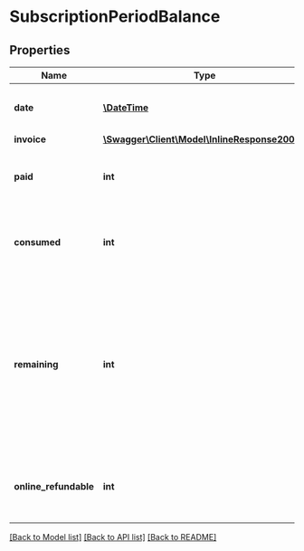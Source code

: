 # SubscriptionPeriodBalance

## Properties
Name | Type | Description | Notes
------------ | ------------- | ------------- | -------------
**date** | [**\DateTime**](\DateTime.md) | Date in period for this period balance | [optional] 
**invoice** | [**\Swagger\Client\Model\InlineResponse20015**](InlineResponse20015.md) |  | [optional] 
**paid** | **int** | The plan amount paid and settled for this period | [optional] 
**consumed** | **int** | The partial plan amount consumed up to date for this period | [optional] 
**remaining** | **int** | The partial plan amount remaining for this period. This amount can be refunded in the case the subscription is expired or put on hold and the amount has been paid. | [optional] 
**online_refundable** | **int** | The amount that can be online refunded on the subscription | [optional] 

[[Back to Model list]](../README.md#documentation-for-models) [[Back to API list]](../README.md#documentation-for-api-endpoints) [[Back to README]](../README.md)


